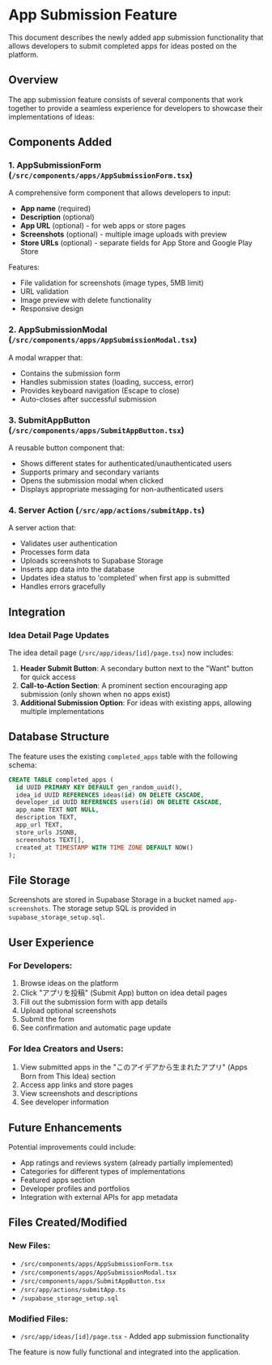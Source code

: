 # App Submission Feature

This document describes the newly added app submission functionality that allows developers to submit completed apps for ideas posted on the platform.

## Overview

The app submission feature consists of several components that work together to provide a seamless experience for developers to showcase their implementations of ideas:

## Components Added

### 1. AppSubmissionForm (`/src/components/apps/AppSubmissionForm.tsx`)
A comprehensive form component that allows developers to input:
- **App name** (required)
- **Description** (optional)
- **App URL** (optional) - for web apps or store pages
- **Screenshots** (optional) - multiple image uploads with preview
- **Store URLs** (optional) - separate fields for App Store and Google Play Store

Features:
- File validation for screenshots (image types, 5MB limit)
- URL validation
- Image preview with delete functionality
- Responsive design

### 2. AppSubmissionModal (`/src/components/apps/AppSubmissionModal.tsx`)
A modal wrapper that:
- Contains the submission form
- Handles submission states (loading, success, error)
- Provides keyboard navigation (Escape to close)
- Auto-closes after successful submission

### 3. SubmitAppButton (`/src/components/apps/SubmitAppButton.tsx`)
A reusable button component that:
- Shows different states for authenticated/unauthenticated users
- Supports primary and secondary variants
- Opens the submission modal when clicked
- Displays appropriate messaging for non-authenticated users

### 4. Server Action (`/src/app/actions/submitApp.ts`)
A server action that:
- Validates user authentication
- Processes form data
- Uploads screenshots to Supabase Storage
- Inserts app data into the database
- Updates idea status to 'completed' when first app is submitted
- Handles errors gracefully

## Integration

### Idea Detail Page Updates
The idea detail page (`/src/app/ideas/[id]/page.tsx`) now includes:

1. **Header Submit Button**: A secondary button next to the "Want" button for quick access
2. **Call-to-Action Section**: A prominent section encouraging app submission (only shown when no apps exist)
3. **Additional Submission Option**: For ideas with existing apps, allowing multiple implementations

## Database Structure

The feature uses the existing `completed_apps` table with the following schema:
```sql
CREATE TABLE completed_apps (
  id UUID PRIMARY KEY DEFAULT gen_random_uuid(),
  idea_id UUID REFERENCES ideas(id) ON DELETE CASCADE,
  developer_id UUID REFERENCES users(id) ON DELETE CASCADE,
  app_name TEXT NOT NULL,
  description TEXT,
  app_url TEXT,
  store_urls JSONB,
  screenshots TEXT[],
  created_at TIMESTAMP WITH TIME ZONE DEFAULT NOW()
);
```

## File Storage

Screenshots are stored in Supabase Storage in a bucket named `app-screenshots`. The storage setup SQL is provided in `supabase_storage_setup.sql`.

## User Experience

### For Developers:
1. Browse ideas on the platform
2. Click "アプリを投稿" (Submit App) button on idea detail pages
3. Fill out the submission form with app details
4. Upload optional screenshots
5. Submit the form
6. See confirmation and automatic page update

### For Idea Creators and Users:
1. View submitted apps in the "このアイデアから生まれたアプリ" (Apps Born from This Idea) section
2. Access app links and store pages
3. View screenshots and descriptions
4. See developer information

## Future Enhancements

Potential improvements could include:
- App ratings and reviews system (already partially implemented)
- Categories for different types of implementations
- Featured apps section
- Developer profiles and portfolios
- Integration with external APIs for app metadata

## Files Created/Modified

### New Files:
- `/src/components/apps/AppSubmissionForm.tsx`
- `/src/components/apps/AppSubmissionModal.tsx`
- `/src/components/apps/SubmitAppButton.tsx`
- `/src/app/actions/submitApp.ts`
- `/supabase_storage_setup.sql`

### Modified Files:
- `/src/app/ideas/[id]/page.tsx` - Added app submission functionality

The feature is now fully functional and integrated into the application.